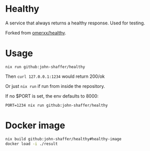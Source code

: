 # Healthy

A service that always returns a healthy response.
Used for testing.

Forked from [omerxx/healthy](https://github.com/omerxx/healthy).

# Usage
`nix run github:john-shaffer/healthy`

Then `curl 127.0.0.1:1234` would return 200/ok

Or just `nix run` if run from inside the repository.

If no $PORT is set, the env defaults to 8000:

`PORT=1234 nix run github:john-shaffer/healthy`

# Docker image

```bash 
nix build github:john-shaffer/healthy#healthy-image
docker load -i ./result
```
